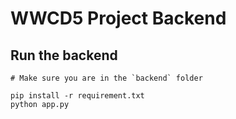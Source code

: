 # WWCD5 Project Backend


## Run the backend

```
# Make sure you are in the `backend` folder

pip install -r requirement.txt
python app.py
```










